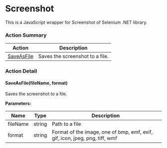 # Screenshot

This is a JavaScript wrapper for Screenshot of Selenium .NET library.






<!-- ============================== property summary ========================== -->

	
<!-- ============================== action summary ========================== -->



### Action Summary

|  **Action** | **Description** | 
| ----------- | --------------- |
|	[SaveAsFile](#SaveAsFile) | Saves the screenshot to a file. |




<!-- ============================== property detail ========================== -->
	
	
<!-- ============================== action detail ========================== -->
	
### Action Detail
		
<a name="SaveAsFile"></a>    
#### SaveAsFile(fileName, format)

Saves the screenshot to a file.


**Parameters:**

|	**Name** | **Type** | **Description** |
| ---------- | -------- | --------------- |
| fileName | string |	Path to a file |
| format | string |	Format of the image, one of bmp, emf, exif, gif, icon, jpeg, png, tiff, wmf |





<a name="see.also.screenshot.saveasfile"></a>

	

